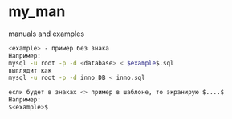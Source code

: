 # my_man
manuals and examples

```bash
<example> - пример без знака
Например:
mysql -u root -p -d <database> < $example$.sql
выглядит как
mysql -u root -p -d inno_DB < inno.sql
```
```python
если будет в знаках <> пример в шаблоне, то экранирую $....$
Например:
$<example>$
```
